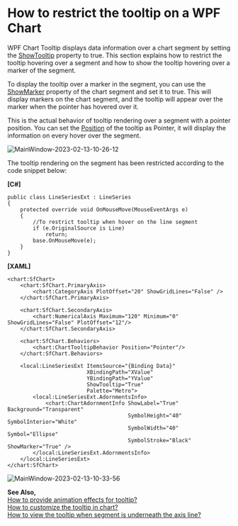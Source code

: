 # How to restrict the tooltip on a WPF Chart
WPF Chart Tooltip displays data information over a chart segment by setting the [ShowTooltip](https://help.syncfusion.com/cr/wpf/Syncfusion.UI.Xaml.Charts.ChartSeriesBase.html#Syncfusion_UI_Xaml_Charts_ChartSeriesBase_ShowTooltip) property to true. This section explains how to restrict the tooltip hovering over a segment and how to show the tooltip hovering over a marker of the segment.

To display the tooltip over a marker in the segment, you can use the [ShowMarker](https://help.syncfusion.com/cr/wpf/Syncfusion.UI.Xaml.Charts.ChartAdornmentInfoBase.html#Syncfusion_UI_Xaml_Charts_ChartAdornmentInfoBase_ShowMarker) property of the chart segment and set it to true. This will display markers on the chart segment, and the tooltip will appear over the marker when the pointer has hovered over it. 

This is the actual behavior of tooltip rendering over a segment with a pointer position. You can set the [Position](https://help.syncfusion.com/cr/wpf/Syncfusion.UI.Xaml.Charts.ChartTooltipBehavior.html?tabs=tabid-1#Syncfusion_UI_Xaml_Charts_ChartTooltipBehavior_Position) of the tooltip as Pointer, it will display the information on every hover over the segment.

![MainWindow-2023-02-13-10-26-12](https://user-images.githubusercontent.com/105496706/218442257-01ef4449-bf11-4304-a09d-11d90229f929.gif)

The tooltip rendering on the segment has been restricted according to the code snippet below: 

**[C#]**
```
public class LineSeriesExt : LineSeries
{
	protected override void OnMouseMove(MouseEventArgs e)
	{
		//To restrict tooltip when hover on the line segment
		if (e.OriginalSource is Line)
			return;
		base.OnMouseMove(e);
	}
}
```
**[XAML]**
```
<chart:SfChart>
    <chart:SfChart.PrimaryAxis>
        <chart:CategoryAxis PlotOffset="20" ShowGridLines="False" />
    </chart:SfChart.PrimaryAxis>

    <chart:SfChart.SecondaryAxis>
        <chart:NumericalAxis Maximum="120" Minimum="0" ShowGridLines="False" PlotOffset="12"/>
    </chart:SfChart.SecondaryAxis>

    <chart:SfChart.Behaviors>
        <chart:ChartTooltipBehavior Position="Pointer"/>
    </chart:SfChart.Behaviors>

    <local:LineSeriesExt ItemsSource="{Binding Data}"
                         XBindingPath="XValue"
                         YBindingPath="YValue"
                         ShowTooltip="True"
                         Palette="Metro">
        <local:LineSeriesExt.AdornmentsInfo>
            <chart:ChartAdornmentInfo ShowLabel="True" Background="Transparent" 
                                      SymbolHeight="40" SymbolInterior="White"
                                      SymbolWidth="40" Symbol="Ellipse" 
                                      SymbolStroke="Black" ShowMarker="True" />
        </local:LineSeriesExt.AdornmentsInfo>
    </local:LineSeriesExt>
</chart:SfChart>
```
![MainWindow-2023-02-13-10-33-56](https://user-images.githubusercontent.com/105496706/218442232-1de8fd3c-8c86-41bf-91fe-43c85ea0891e.gif)

**See Also,**
<br>[How to provide animation effects for tooltip?](https://help.syncfusion.com/wpf/charts/interactive-features/tooltip#animation-for-tooltip)
<br>[How to customize the tooltip in chart?](https://help.syncfusion.com/wpf/charts/interactive-features/tooltip#customizing-the-appearance)
<br>[How to view the tooltip when segment is underneath the axis line?](https://www.syncfusion.com/kb/4722/how-to-show-tooltip-when-segment-is-underneath-axis-line-of-wpf-chart-sfchart)

